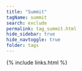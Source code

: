 ```yaml
---
title: "Summit"
tagName: summit
search: exclude
permalink: tag_summit.html
hide_sidebar: true
hide_navtoggle: true
folder: tags
---
```




{% include links.html %}
